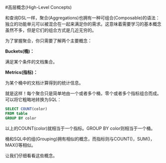 #高层概念(High-Level Concepts)

和查询DSL一样，聚合(Aggregations)也拥有一种可组合(Composable)的语法：独立的功能单元可以被混合在一起来满足你的需求。这意味着需要学习的基本概念虽然不多，但是它们的组合方式是几近无穷的。

为了掌握聚合，你只需要了解两个主要概念：

**Buckets(桶)：**

满足某个条件的文档集合。

**Metrics(指标)：**

为某个桶中的文档计算得到的统计信息。

就是这样！每个聚合只是简单地由一个或者多个桶，零个或者多个指标组合而成。可以将它粗略地转换为SQL：

```sql
SELECT COUNT(color) 
FROM table
GROUP BY color
```

以上的COUNT(color)就相当于一个指标。GROUP BY color则相当于一个桶。


桶和SQL中的组(Grouping)拥有相似的概念，而指标则与COUNT()，SUM()，MAX()等相似。

让我们仔细看看这些概念。
